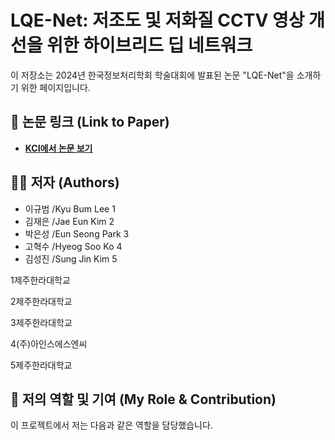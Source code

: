 # LQE-Net: 저조도 및 저화질 CCTV 영상 개선을 위한 하이브리드 딥 네트워크

이 저장소는 2024년 한국정보처리학회 학술대회에 발표된 논문 "LQE-Net"을 소개하기 위한 페이지입니다.

## 🔗 논문 링크 (Link to Paper)

* **[KCI에서 논문 보기](https://www.kci.go.kr/kciportal/ci/sereArticleSearch/sereArtiView.kci?sereArticleSearchBean.artld=ART003162331)**

## 👨‍💻 저자 (Authors)

* 이규범 /Kyu Bum Lee 1
* 김재은 /Jae Eun Kim 2
* 박은성 /Eun Seong Park 3 
* 고혁수 /Hyeog Soo Ko 4
* 김성진 /Sung Jin Kim 5

1제주한라대학교

2제주한라대학교

3제주한라대학교

4(주)아인스에스엔씨

5제주한라대학교
  

## 🚀 저의 역할 및 기여 (My Role & Contribution)

이 프로젝트에서 저는 다음과 같은 역할을 담당했습니다.
